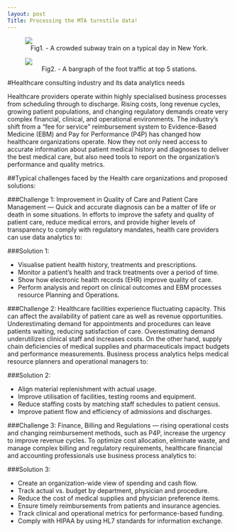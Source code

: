 ```yaml
---
layout: post
Title: Processing the MTA turnstile data!
---
```

<style>
   img {
       display: block;
       margin: auto;
   }
</style>


<figure>
  <img src="{{ site.baseurl }}/images/train-people.png">
  <figcaption style="text-align:center;">Fig1. - A crowded subway train on a typical day in New York.</figcaption>
</figure>

<figure>
  <img src="{{ site.baseurl }}/images/bargraph-mta-data.png">
  <figcaption style="text-align:center;">Fig2. - A bargraph of the foot traffic at top 5 stations.</figcaption>
</figure>


#Healthcare consulting industry and its data analytics needs

Healthcare providers operate within highly specialised business processes from scheduling through to discharge. Rising costs, long revenue cycles, growing patient populations, and changing regulatory demands create very complex financial, clinical, and operational environments.
The industry’s shift from a “fee for service” reimbursement system to Evidence-Based Medicine (EBM) and Pay for Performance (P4P) has changed how healthcare organizations operate. Now they not only need access to accurate information about patient medical history and diagnoses to deliver the best medical care, but also need tools to report on the organization’s performance and quality metrics.

##Typical challenges faced by the Health care organizations and proposed solutions:

###Challenge 1:
Improvement in Quality of Care and Patient Care Management — Quick and accurate diagnosis can be a matter of life or death in some situations. In efforts to improve the safety and quality of patient care, reduce medical errors, and provide higher levels of transparency to comply with regulatory mandates, health care providers can use data analytics to:

###Solution 1:

* Visualise patient health history, treatments and prescriptions.
* Monitor a patient’s health and track treatments over a period of time.
* Show how electronic health records (EHR) improve quality of care.
* Perform analysis and report on clinical outcomes and EBM processes resource Planning and
Operations.

###Challenge 2:
Healthcare facilities experience fluctuating capacity. This can affect the availability of patient care as well as revenue opportunities. Underestimating demand for appointments and procedures can leave patients waiting, reducing satisfaction of care. Overestimating demand underutilizes clinical staff and increases costs. On the other hand, supply chain deficiencies of medical supplies and pharmaceuticals impact budgets and performance measurements. Business process analytics helps medical resource planners and operational managers to:

###Solution 2:
* Align material replenishment with actual usage.
* Improve utilisation of facilities, testing rooms and equipment.
* Reduce staffing costs by matching staff schedules to patient census.
* Improve patient flow and efficiency of admissions and discharges.

###Challenge 3:
Finance, Billing and Regulations — rising operational costs and changing reimbursement methods, such as P4P, increase the urgency to improve revenue cycles. To optimize cost allocation, eliminate waste, and manage complex billing and regulatory requirements, healthcare financial and accounting professionals use business process analytics to:

###Solution 3:
* Create an organization-wide view of spending and cash flow.
* Track actual vs. budget by department, physician and procedure.
* Reduce the cost of medical supplies and physician preference items.
* Ensure timely reimbursements from patients and insurance agencies.
* Track clinical and operational metrics for performance-based funding.
* Comply with HIPAA by using HL7 standards for information exchange.